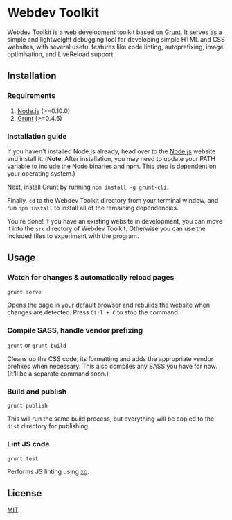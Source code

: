 # Webdev Toolkit

Webdev Toolkit is a web development toolkit based on [Grunt](http://gruntjs.com/). It serves as a simple and lightweight debugging tool for developing simple HTML and CSS websites, with several useful features like code linting, autoprefixing, image optimisation, and LiveReload support.

## Installation

### Requirements

1. [Node.js](http://nodejs.org) (>=0.10.0)
2. [Grunt](http://gruntjs.com/) (>=0.4.5)

### Installation guide

If you haven't installed Node.js already, head over to the [Node.js](http://nodejs.org) website and install it. (<b>Note</b>: After installation, you may need to update your PATH variable to include the Node binaries and npm. This step is dependent on your operating system.)

Next, install Grunt by running `npm install -g grunt-cli`.

Finally, `cd` to the Webdev Toolkit directory from your terminal window, and run `npm install` to install all of the remaining dependencies.

You're done! If you have an existing website in development, you can move it into the `src` directory of Webdev Toolkit. Otherwise you can use the included files to experiment with the program.

## Usage

### Watch for changes & automatically reload pages

`grunt serve`

Opens the page in your default browser and rebuilds the website when changes are detected. Press `Ctrl + C` to stop the command.

### Compile SASS, handle vendor prefixing

`grunt` or `grunt build`

Cleans up the CSS code, its formatting and adds the appropriate vendor prefixes when necessary. This also compiles any SASS you have for now. (It'll be a separate command soon.)

### Build and publish

`grunt publish`

This will run the same build process, but everything will be copied to the `dist` directory for publishing.

### Lint JS code

`grunt test`

Performs JS linting using [xo](https://github.com/sindresorhus/xo).

## License

[MIT](https://github.com/resir014/Webdev-Toolkit/blob/master/LICENSE).

